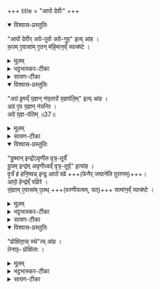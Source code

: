 +++
title = "आपो देवीः"
+++

<details open><summary>विश्वास-प्रस्तुतिः</summary>

"आपो॑ देवीर् अग्रे-पुवो अग्रे-गुव॒" इत्य् आ॑ह ।  
रू॒पम् ए॒वासा॑म् ए॒तन् म॑हि॒मान॒व्ँ व्याच॑ष्टे ।  
</details>

<details><summary>मूलम्</summary>

"आपो॑ देवीरग्रेपुवो अग्रेगुव॒" इत्या॑ह ।  
रू॒पमे॒वासा॑मे॒तन्म॑हि॒मान॒व्व्ँयाच॑ष्टे ।  
</details>

<details><summary>भट्टभास्कर-टीका</summary>

3आपो देवीरिति उन्महयन्नुपोत्तिष्ठति ॥ अस्य मन्त्रस्य एतत्स्वरूपमेव आसां अपां महिमानं देवनशीलत्वादिकं व्याचष्टे न व्याख्येयं किंचित् ।
</details>

<details><summary>सायण-टीका</summary>

ततोऽत्र किंचिद्ध्याख्येयं नास्तीत्याह — “आपो देवीरग्रेपुवो अग्रेगुव इत्याह। रूपमेवाऽऽसा मेतन्महिमानं व्याचष्टे” (ब्रा. का. ३ प्र. २ अ. ५) इति।   

__________________________________________________

ततः पूर्वमापो देवीरित्ययमुदकाभिमन्त्राणमन्त्र आम्नातव्य इत्यभिप्रेत्य पूर्ववद्व्याचष्टे — “आपो देवीरग्रे पुवो अग्रेगुव इत्याह। रूपमेवाऽऽसामेतन्महिमानं व्याचष्टे। 
</details>

<details open><summary>विश्वास-प्रस्तुतिः</summary>

"अग्र॑ इ॒मय्ँ य॒ज्ञन् न॑य॒ताग्रे॑ य॒ज्ञप॑ति॒म्" इत्य् आ॑ह ।  
अग्र॑ ए॒व य॒ज्ञन् न॑यन्ति ।  
अग्रे॑ य॒ज्ञ-प॑तिम् ॥37॥
</details>

<details><summary>मूलम्</summary>

"अग्र॑ इ॒मय्ँय॒ज्ञन्न॑य॒ताग्रे॑ य॒ज्ञप॑ति॒""मित्या॑ह ।  
अग्र॑ ए॒व य॒ज्ञन्न॑यन्ति ।  
अग्रे॑ य॒ज्ञप॑तिम् ॥37॥
</details>


<details><summary>सायण-टीका</summary>

मध्यमभागे प्रार्थितं कार्यमापो नोपेक्षन्त इत्याह — “अग्र इमं यज्ञं नयताग्रे यज्ञपतिमित्याह। अग्र एव यज्ञ नयन्ति। अग्रे यज्ञपतिम्” (ब्रा. का. ३ प्र. २ अ. ५) इति।  
_________________________________________________
अग्र इमं यज्ञं नयताग्रे यज्ञपतिमित्याह। अग्र एव यज्ञं नयन्ति। अग्रे यज्ञपतिम्। 
</details>

<details open><summary>विश्वास-प्रस्तुतिः</summary>

"यु॒ष्मान् इन्द्रो॑ऽवृणीत वृत्र॒-तूर्ये॑  
यू॒यम् इन्द्र॑म् अवृणीध्वव्ँ वृत्र॒-तूर्य॒" इत्या॑ह ।  
वृ॒त्रँ ह॑ हनि॒ष्यन्न् इन्द्र॒ आपो॑ वव्रे +++(फेनैर् जघानेति पुराणम्)+++।  
आपो॒ हेन्द्र॑व्ँ वव्रिरे ।  
सं॒ज्ञाम् ए॒वासा॑म् ए॒तथ् +++(वरणीयत्वम्, यत्)+++ सामा॑न॒व्ँ व्याच॑ष्टे ।
</details>

<details><summary>मूलम्</summary>

"यु॒ष्मानिन्द्रो॑ऽवृणीत वृत्र॒तूर्ये॑ यू॒यमिन्द्र॑मवृणीध्वव्ँवृत्र॒तूर्य॒" इत्या॑ह ।  
वृ॒त्रँ ह॑ हनि॒ष्यन्निन्द्र॒ आपो॑ वव्रे ।  
आपो॒ हेन्द्र॑व्ँवव्रिरे ।  
सं॒ज्ञामे॒वासा॑मे॒तत्सामा॑न॒व्ँ व्याच॑ष्टे ।
</details>

<details><summary>भट्टभास्कर-टीका</summary>

संज्ञामेवेति ।  
आसां इन्द्रेण यत्सामानं समानत्वं वरणीयत्वं एतदेव आसां संज्ञा । 'देवीः' इत्यादिकां बुद्धिसंश्लेषं वा व्याचष्टे ।  
अ-तादृग्-गुणत्वे इन्द्रेणावरणीयत्वात् । समान-शब्दः उद्गात्रादिर् द्रष्टव्यः ॥
</details>

<details><summary>सायण-टीका</summary>

ब्राह्मणान्तरप्रसिद्धं परस्परसापेक्षत्वमेवं तृतीयभागे दर्शयतीत्याह — “युष्मानिन्द्रोऽवृणीत वृत्रतूर्ये यूयमिन्द्रमवृणीध्वं वृत्रतूर्य इत्याह। वृत्रँ ह हनिष्यन्निन्द्र आपो वव्रे। आपो हेन्द्रं वव्रिरे। संज्ञामेवाऽऽसामेतत्सामानं व्याचष्टे” (ब्रा. का. ३ प्र. २ अ. ५) इति। आपो वव्र इति च्छान्दसो दीर्घः। वृत्राद्भीतायेन्द्राय प्रजापतिर्वज्रमद्भिः प्रक्षाल्य ददावित्यसाविन्द्रस्योदकापेक्षत्वप्रसिद्धिर्वृत्रँ हेतिशब्देन सूच्यते।  
______________________________________________

युष्मानिन्द्रोऽवृणीत वृत्रतूर्ये यूयमिन्द्रमवृणीध्वं वृत्रतूर्य इत्याह। वृत्रँ हनिष्यन्निन्द्र आपो वर्वे। आपो हेन्द्रं विव्रिरे। संज्ञामेवाऽऽसामेतत्सामानं व्याचष्टे। 
</details>

<details open><summary>विश्वास-प्रस्तुतिः</summary>

"प्रोक्षि॑ता॒स् स्थे"त्य् आ॑ह ।  
तेनाप॒ᳶ प्रोक्षि॑ताः ।
</details>

<details><summary>मूलम्</summary>

"प्रोक्षि॑ता॒स्स्थे"त्या॑ह ।  
तेनाप॒ᳶ प्रोक्षि॑ताः ।
</details>

<details><summary>भट्टभास्कर-टीका</summary>

4प्रोक्षितास्स्थेति प्रोक्षणीप्रोक्षणम् ॥  
तेनाप इति 'प्रोक्षितास्स्थ' इति वचनादेव आपः प्रोक्षिता भवन्ति,  
न त्व् अन्याभिरद्भिः प्रोक्षणम् । उक्तं च 'ब्रह्मणेति ब्रूयात्' इति ॥
</details> 

<details><summary>सायण-टीका</summary>

मन्त्रपाठ एवापां प्रोक्षणमित्याह — “प्रोक्षिताः स्थेत्याह। तेनाऽऽपः प्रोक्षिताः” (ब्रा. का. ३ प्र. २ अ. ५) इति।  
__________________________________________

प्रोक्षिताः स्थेत्याह। तेनाऽऽपः प्रोक्षिताः” (ब्रा. का. ३ प्र. ३ अ. ६) इति।
</details>
